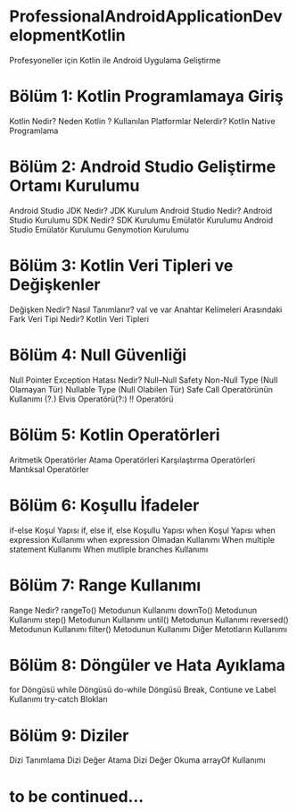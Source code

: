 # ProfessionalAndroidApplicationDevelopmentKotlin
Profesyoneller için  Kotlin ile Android Uygulama Geliştirme


# Bölüm 1: Kotlin Programlamaya Giriş

<p> Kotlin Nedir?
Neden Kotlin ?
Kullanılan Platformlar Nelerdir?
Kotlin Native Programlama 

# Bölüm 2: Android Studio Geliştirme Ortamı Kurulumu

Android Studio
JDK Nedir?
JDK Kurulum
Android Studio Nedir?
Android Studio Kurulumu
SDK Nedir?
SDK Kurulumu
Emülatör Kurulumu
Android Studio Emülatör Kurulumu
Genymotion Kurulumu

# Bölüm 3: Kotlin Veri Tipleri ve Değişkenler

Değişken Nedir? Nasıl Tanımlanır?
val ve var Anahtar Kelimeleri Arasındaki Fark
Veri Tipi Nedir? Kotlin Veri Tipleri

# Bölüm 4: Null Güvenliği

Null Pointer Exception Hatası Nedir?
Null–Null Safety
Non-Null Type (Null Olamayan Tür)
Nullable Type (Null Olabilen Tür)
Safe Call Operatörünün Kullanımı (?.)
Elvis Operatörü(?:)
!! Operatörü

# Bölüm 5: Kotlin Operatörleri

Aritmetik Operatörler
Atama Operatörleri
Karşılaştırma Operatörleri
Mantıksal Operatörler

# Bölüm 6: Koşullu İfadeler

if-else Koşul Yapısı
if, else if, else Koşullu Yapısı
when Koşul Yapısı
when expression Kullanımı
when expression Olmadan Kullanımı
When multiple statement Kullanımı
When mutliple branches Kullanımı

# Bölüm 7: Range Kullanımı

Range Nedir?
rangeTo() Metodunun Kullanımı
downTo() Metodunun Kullanımı
step() Metodunun Kullanımı
until() Metodunun Kullanımı
reversed() Metodunun Kullanımı
filter() Metodunun Kullanımı
Diğer Metotların Kullanımı


# Bölüm 8: Döngüler ve Hata Ayıklama

for Döngüsü
while Döngüsü
do-while Döngüsü
Break, Contiune ve Label Kullanımı
try-catch Blokları


# Bölüm 9: Diziler

Dizi Tanımlama
Dizi Değer Atama
Dizi Değer Okuma
arrayOf Kullanımı


# to be continued...

